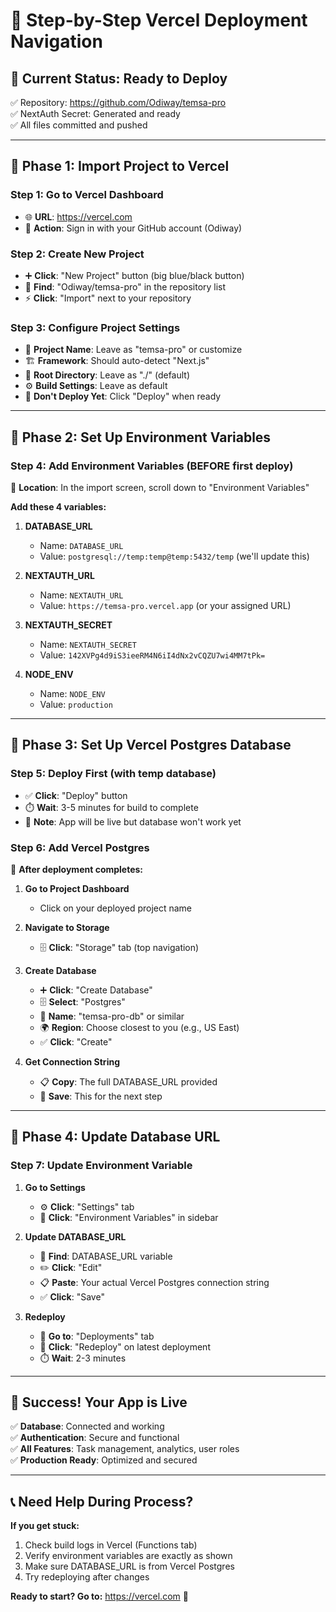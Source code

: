 # 🚀 Step-by-Step Vercel Deployment Navigation

## 📍 Current Status: Ready to Deploy
✅ Repository: https://github.com/Odiway/temsa-pro  
✅ NextAuth Secret: Generated and ready  
✅ All files committed and pushed  

---

## 🎯 Phase 1: Import Project to Vercel

### Step 1: Go to Vercel Dashboard
- 🌐 **URL**: https://vercel.com
- 👤 **Action**: Sign in with your GitHub account (Odiway)

### Step 2: Create New Project
- ➕ **Click**: "New Project" button (big blue/black button)
- 📁 **Find**: "Odiway/temsa-pro" in the repository list
- ⚡ **Click**: "Import" next to your repository

### Step 3: Configure Project Settings
- 📛 **Project Name**: Leave as "temsa-pro" or customize
- 🏗️ **Framework**: Should auto-detect "Next.js"
- 📂 **Root Directory**: Leave as "./" (default)
- ⚙️ **Build Settings**: Leave as default
- 🚫 **Don't Deploy Yet**: Click "Deploy" when ready

---

## 🎯 Phase 2: Set Up Environment Variables

### Step 4: Add Environment Variables (BEFORE first deploy)
📍 **Location**: In the import screen, scroll down to "Environment Variables"

**Add these 4 variables:**

1. **DATABASE_URL**
   - Name: `DATABASE_URL`
   - Value: `postgresql://temp:temp@temp:5432/temp` (we'll update this)

2. **NEXTAUTH_URL** 
   - Name: `NEXTAUTH_URL`
   - Value: `https://temsa-pro.vercel.app` (or your assigned URL)

3. **NEXTAUTH_SECRET**
   - Name: `NEXTAUTH_SECRET` 
   - Value: `142XVPg4d9iS3ieeRM4N6iI4dNx2vCQZU7wi4MM7tPk=`

4. **NODE_ENV**
   - Name: `NODE_ENV`
   - Value: `production`

---

## 🎯 Phase 3: Set Up Vercel Postgres Database

### Step 5: Deploy First (with temp database)
- ✅ **Click**: "Deploy" button
- ⏱️ **Wait**: 3-5 minutes for build to complete
- 📱 **Note**: App will be live but database won't work yet

### Step 6: Add Vercel Postgres
📍 **After deployment completes:**

1. **Go to Project Dashboard**
   - Click on your deployed project name

2. **Navigate to Storage**
   - 🗄️ **Click**: "Storage" tab (top navigation)

3. **Create Database**
   - ➕ **Click**: "Create Database" 
   - 🗄️ **Select**: "Postgres" 
   - 📛 **Name**: "temsa-pro-db" or similar
   - 🌍 **Region**: Choose closest to you (e.g., US East)
   - ✅ **Click**: "Create"

4. **Get Connection String**
   - 📋 **Copy**: The full DATABASE_URL provided
   - 💾 **Save**: This for the next step

---

## 🎯 Phase 4: Update Database URL

### Step 7: Update Environment Variable
1. **Go to Settings**
   - ⚙️ **Click**: "Settings" tab
   - 🔧 **Click**: "Environment Variables" in sidebar

2. **Update DATABASE_URL**
   - 📝 **Find**: DATABASE_URL variable
   - ✏️ **Click**: "Edit" 
   - 📋 **Paste**: Your actual Vercel Postgres connection string
   - ✅ **Click**: "Save"

3. **Redeploy**
   - 🔄 **Go to**: "Deployments" tab
   - 🚀 **Click**: "Redeploy" on latest deployment
   - ⏱️ **Wait**: 2-3 minutes

---

## 🎉 Success! Your App is Live

✅ **Database**: Connected and working  
✅ **Authentication**: Secure and functional  
✅ **All Features**: Task management, analytics, user roles  
✅ **Production Ready**: Optimized and secured  

---

## 📞 Need Help During Process?

**If you get stuck:**
1. Check build logs in Vercel (Functions tab)
2. Verify environment variables are exactly as shown
3. Make sure DATABASE_URL is from Vercel Postgres
4. Try redeploying after changes

**Ready to start? Go to:** https://vercel.com 🚀
